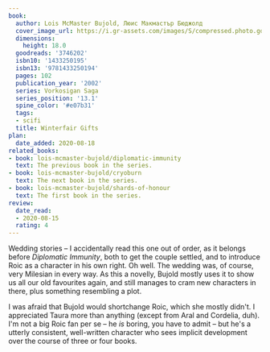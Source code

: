 ```yaml
---
book:
  author: Lois McMaster Bujold, Люис Макмастър Бюджолд
  cover_image_url: https://i.gr-assets.com/images/S/compressed.photo.goodreads.com/books/1266884477l/3746202.jpg
  dimensions:
    height: 18.0
  goodreads: '3746202'
  isbn10: '1433250195'
  isbn13: '9781433250194'
  pages: 102
  publication_year: '2002'
  series: Vorkosigan Saga
  series_position: '13.1'
  spine_color: '#e07b31'
  tags:
  - scifi
  title: Winterfair Gifts
plan:
  date_added: 2020-08-18
related_books:
- book: lois-mcmaster-bujold/diplomatic-immunity
  text: The previous book in the series.
- book: lois-mcmaster-bujold/cryoburn
  text: The next book in the series.
- book: lois-mcmaster-bujold/shards-of-honour
  text: The first book in the series.
review:
  date_read:
  - 2020-08-15
  rating: 4
---
```


Wedding stories – I accidentally read this one out of order, as it belongs before *Diplomatic Immunity*, both to get the
couple settled, and to introduce Roic as a character in his own right. Oh well. The wedding was, of course, very
Milesian in every way. As this a novelly, Bujold mostly uses it to show us all our old favourites again, and still
manages to cram new characters in there, plus something resembling a plot.

I was afraid that Bujold would shortchange Roic, which she mostly didn't. I appreciated Taura more than anything (except
from Aral and Cordelia, duh). I'm not a big Roic fan per se – he *is* boring, you have to admit – but he's a
utterly consistent, well-written character who sees implicit development over the course of three or four
books.
